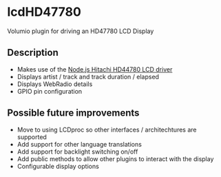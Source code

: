 # lcdHD47780

Volumio plugin for driving an HD47780 LCD Display

## Description

- Makes use of the [Node.js Hitachi HD44780 LCD driver](https://github.com/fivdi/lcd)
- Displays artist / track and track duration / elapsed
- Displays WebRadio details
- GPIO pin configuration

## Possible future improvements

- Move to using LCDproc so other interfaces / architechtures are supported
- Add support for other language translations
- Add support for backlight switching on/off
- Add public methods to allow other plugins to interact with the display
- Configurable display options
